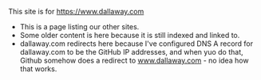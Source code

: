 This site is for https://www.dallaway.com 

- This is a page listing our other sites.
- Some older content is here because it is still indexed and linked to.
- dallaway.com redirects here because I've configured DNS A record for dallaway.com to be the GitHub IP addresses, and when yuo do that, Github somehow does a redirect to www.dallaway.com - no idea how that works.
